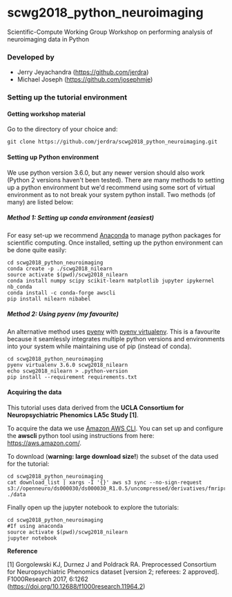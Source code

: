# scwg2018_python_neuroimaging
Scientific-Compute Working Group Workshop on performing analysis of neuroimaging data in Python

### Developed by
- Jerry Jeyachandra (https://github.com/jerdra)
- Michael Joseph (https://github.com/josephmje)

### Setting up the tutorial environment

#### Getting workshop material
Go to the directory of your choice and: 
```
git clone https://github.com/jerdra/scwg2018_python_neuroimaging.git 
```

#### Setting up Python environment
We use python version 3.6.0, but any newer version should also work (Python 2 versions haven't been tested). There are many methods to setting up a python environment but we'd recommend using some sort of virtual environment as to not break your system python install. Two methods (of many) are listed below: 

##### Method 1: Setting up conda environment (easiest)
For easy set-up we recommend [Anaconda](https://www.anaconda.com/download/) to manage python packages for scientific computing. Once installed, setting up the python environment can be done quite easily: 
```
cd scwg2018_python_neuroimaging
conda create -p ./scwg2018_nilearn
source activate $(pwd)/scwg2018_nilearn
conda install numpy scipy scikit-learn matplotlib jupyter ipykernel nb_conda 
conda install -c conda-forge awscli
pip install nilearn nibabel

```
##### Method 2: Using pyenv (my favourite)
An alternative method uses [pyenv](https://github.com/pyenv/pyenv) with [pyenv virtualenv](https://github.com/pyenv/pyenv-virtualenv). This is a favourite because it seamlessly integrates multiple python versions and environments into your system while maintaining use of pip (instead of conda). 
```
cd scwg2018_python_neuroimaging
pyenv virtualenv 3.6.0 scwg2018_nilearn 
echo scwg2018_nilearn > .python-version
pip install --requirement requirements.txt
```

#### Acquiring the data
This tutorial uses data derived from the **UCLA Consortium for Neuropsychiatric Phenomics LA5c Study [1]**. 

To acquire the data we use [Amazon AWS CLI](https://aws.amazon.com/cli/). You can set up and configure the **awscli** python tool using instructions from here: https://aws.amazon.com/. 

To download (**warning: large download size!**) the subset of the data used for the tutorial:

```
cd scwg2018_python_neuroimaging
cat download_list | xargs -I '{}' aws s3 sync --no-sign-request s3://openneuro/ds000030/ds000030_R1.0.5/uncompressed/derivatives/fmriprep/{} ./data
```
Finally open up the jupyter notebook to explore the tutorials:
```
cd scwg2018_python_neuroimaging
#If using anaconda
source activate $(pwd)/scwg2018_nilearn
jupyter notebook
```

**Reference** 

[1] Gorgolewski KJ, Durnez J and Poldrack RA. Preprocessed Consortium for Neuropsychiatric Phenomics dataset [version 2; referees: 2 approved]. F1000Research 2017, 6:1262
(https://doi.org/10.12688/f1000research.11964.2)





